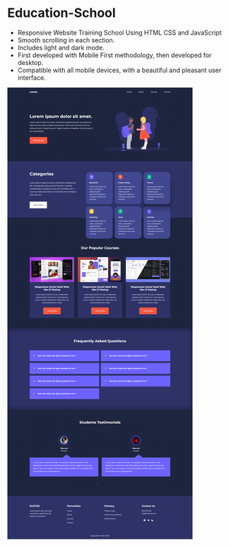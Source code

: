 # Education-School

- Responsive Website Training School Using HTML CSS and JavaScript
- Smooth scrolling in each section.
- Includes light and dark mode.
- First developed with Mobile First methodology, then developed for desktop.
- Compatible with all mobile devices, with a beautiful and pleasant user interface.


![preview img](/Responsive-Multipage-Education-School-Website-using-HTML-CSS-JavaScript.png)
